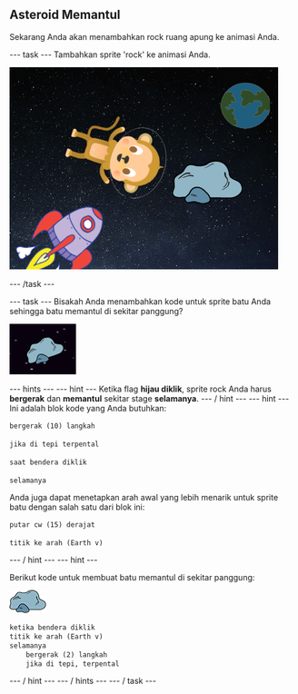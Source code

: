 ## Asteroid Memantul

Sekarang Anda akan menambahkan rock ruang apung ke animasi Anda.

\--- task \--- Tambahkan sprite 'rock' ke animasi Anda.

![Menambahkan sprite batu](images/space-rock-sprite.png)

\--- /task \---

\--- task \--- Bisakah Anda menambahkan kode untuk sprite batu Anda sehingga batu memantul di sekitar panggung?

![Menguji batu yang memantul](images/space-bounce-test.png)

\--- hints \--- \--- hint \--- Ketika flag **hijau diklik**, sprite rock Anda harus **bergerak** dan **memantul** sekitar stage **selamanya**. \--- / hint \--- \--- hint \--- Ini adalah blok kode yang Anda butuhkan:

```blocks3
bergerak (10) langkah

jika di tepi terpental

saat bendera diklik

selamanya
```

Anda juga dapat menetapkan arah awal yang lebih menarik untuk sprite batu dengan salah satu dari blok ini:

```blocks3
putar cw (15) derajat

titik ke arah (Earth v)
```

\--- / hint \--- \--- hint \---

Berikut kode untuk membuat batu memantul di sekitar panggung:

![Rock sprite](images/sprite-rock.png)

```blocks3
ketika bendera diklik
titik ke arah (Earth v)
selamanya
    bergerak (2) langkah
    jika di tepi, terpental
```

\--- / hint \--- \--- / hints \--- \--- / task \---
